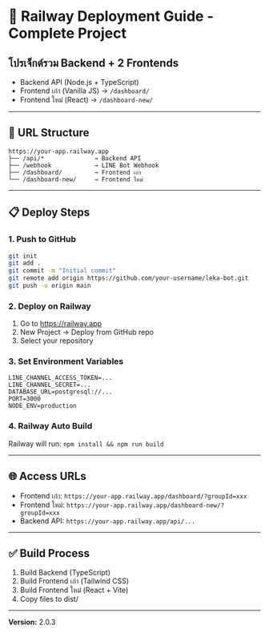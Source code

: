 # 🚀 Railway Deployment Guide - Complete Project

## โปรเจ็กต์รวม Backend + 2 Frontends

- Backend API (Node.js + TypeScript)
- Frontend เก่า (Vanilla JS) → `/dashboard/`
- Frontend ใหม่ (React) → `/dashboard-new/`

---

## 🎯 URL Structure

```
https://your-app.railway.app
├── /api/*              → Backend API
├── /webhook            → LINE Bot Webhook
├── /dashboard/         → Frontend เก่า
└── /dashboard-new/     → Frontend ใหม่
```

---

## 📋 Deploy Steps

### 1. Push to GitHub

```bash
git init
git add .
git commit -m "Initial commit"
git remote add origin https://github.com/your-username/leka-bot.git
git push -u origin main
```

### 2. Deploy on Railway

1. Go to https://railway.app
2. New Project → Deploy from GitHub repo
3. Select your repository

### 3. Set Environment Variables

```env
LINE_CHANNEL_ACCESS_TOKEN=...
LINE_CHANNEL_SECRET=...
DATABASE_URL=postgresql://...
PORT=3000
NODE_ENV=production
```

### 4. Railway Auto Build

Railway will run: `npm install && npm run build`

---

## 🌐 Access URLs

- Frontend เก่า: `https://your-app.railway.app/dashboard/?groupId=xxx`
- Frontend ใหม่: `https://your-app.railway.app/dashboard-new/?groupId=xxx`
- Backend API: `https://your-app.railway.app/api/...`

---

## ✅ Build Process

1. Build Backend (TypeScript)
2. Build Frontend เก่า (Tailwind CSS)
3. Build Frontend ใหม่ (React + Vite)
4. Copy files to dist/

---

**Version:** 2.0.3
